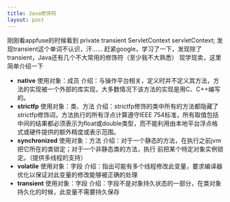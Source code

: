 ```yaml
---
title: Java修饰符
layout: post
---
```


刚刚看appfuse的时候看到 private transient ServletContext servletContext; 发现transient这个单词不认识，汗…… 赶紧google，学习了一下，发现除了transient，Java还有几个不大常用的修饰符（至少我不大熟悉） 现学现卖，这里简单介绍一下 

* **native** 使用对象：成员 介绍：与操作平台相关，定义时并不定义其方法，方法的实现被一个外部的库实现，大多数情况下该方法的实现是用C、C++编写的。 
* **strictfp** 使用对象：类、方法 介绍：strictfp修饰的类中所有的方法都隐藏了strictfp修饰词，方法执行的所有浮点计算遵守IEEE 754标准，所有取值包括中间的结果都必须表示为float或double类型，而不能利用由本地平台浮点格式或硬件提供的额外精度或表示范围。 
* **synchronized** 使用对象：方法 介绍：对于一个静态的方法，在执行之前jvm把它所在的类锁定；对于一个非静态类的方法，执行 前把某个特定对象实例锁定。（提供多线程的支持）
* **volatile** 使用对象：字段 介绍：指出可能有多个线程修改此变量，要求编译器优化以保证对此变量的修改能够被正确的处理 
* **transient** 使用对象：字段 介绍：字段不是对象持久状态的一部分，在类对象持久化的时候，此变量不需要持久保存
